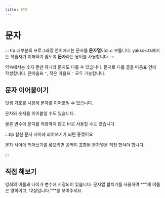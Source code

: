 ```yaml
---
title: 문자
---
```


<script setup>
import CodeRunner from "../../docs-component/code-runner.vue"
</script>

# 문자

::: tip
대부분의 프로그래밍 언어에서는 문자를 **문자열**이라고 부릅니다. yaksok.ts에서는 학습자가 이해하기 쉽도록 **문자**라는 용어를 사용합니다.
:::

약속에서는 숫자 뿐만 아니라 문자도 다룰 수 있습니다. 문자로 다룰 글을 따옴표 안에 작성합니다. 큰따옴표 `"`, 작은 따옴표 `'` 모두 가능합니다.

<CodeRunner code='"안녕, 나는 문자!" 보여주기' />

## 문자 이어붙이기

덧셈 기호를 사용해 문자를 이어붙일 수 있습니다.

<CodeRunner code='태블릿_제조사: "애플"
태블릿_이름: "아이패드"
태블릿_종류: "프로"
태블릿_제조사 + 태블릿_이름 + 태블릿_종류 보여주기' />

문자와 숫자를 이어붙일 수도 있습니다.

<CodeRunner code='태블릿_이름: "아이패드"
태블릿_모델: 7
태블릿_종류: "프로"
태블릿_이름 + 태블릿_모델 + 태블릿_종류 보여주기' />

물론 변수에 문자를 저장하지 않고 바로 사용할 수도 있습니다.

<CodeRunner code='"애플" + "아이패드" + 7 + "프로" 보여주기' />

:::tip 합친 문자 사이에 띄어쓰기가 되면 좋겠어요

문자 사이에 띄어쓰기를 넣으려면 공백이 포함된 문자열을 직접 합쳐야 합니다.

<CodeRunner code='"애플" + " " + "아이패드" + " " + 7 + " " + "프로" 보여주기' />

:::

## 직접 해보기

영희의 이름과 나이가 변수에 저장되어 있습니다. 문자열 합치기를 사용하여 **"제 이름은 영희이고, 12살입니다."**를 보여주세요.

<CodeRunner :challenge='{
    output: "제 이름은 영희이고, 12살입니다.",
    answerCode: `이름: "영희"
나이: 12
소개: "제 이름은 " + 이름 + "이고, " + 나이 + "살입니다."
소개 보여주기`
}' code="이름: '영희'
나이: 12"/>
